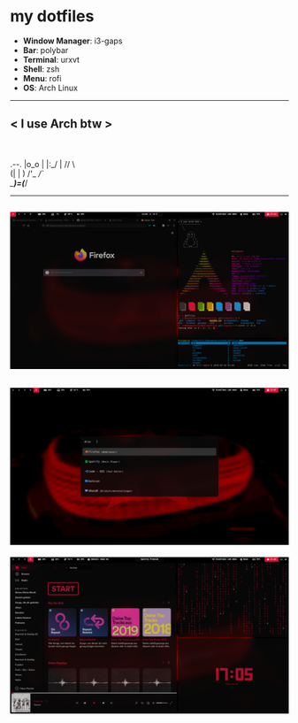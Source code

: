 # my dotfiles

- **Window Manager**: i3-gaps
- **Bar**: polybar
- **Terminal**: urxvt
- **Shell**: zsh
- **Menu**: rofi
- **OS**: Arch Linux

<!-- language: lang-none -->

 ________________ 
< I use Arch btw >
 ---------------- 
   \
    \
        .--.
       |o_o |
       |:_/ |
      //   \ \
     (|     | )
    /'\_   _/`\
    \___)=(___/


---
![Screenshot](https://github.com/089kili/dotfiles/blob/master/themes/screenshots/Screenshot1.png)
---
![Screenshot](https://github.com/089kili/dotfiles/blob/master/themes/screenshots/Screenshot2.png)
---
![Screenshot](https://github.com/089kili/dotfiles/blob/master/themes/screenshots/Screenshot3.png)
